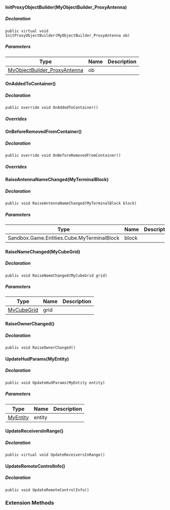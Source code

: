 #### InitProxyObjectBuilder(MyObjectBuilder\_ProxyAntenna)

##### Declaration

```
public virtual void InitProxyObjectBuilder(MyObjectBuilder_ProxyAntenna ob)
```

##### Parameters

| Type | Name | Description |
| --- | --- | --- |
| [MyObjectBuilder\_ProxyAntenna](https://keensoftwarehouse.github.io/SpaceEngineersModAPI/api/VRage.Game.MyObjectBuilder_ProxyAntenna.html) | ob  |     |

#### OnAddedToContainer()

##### Declaration

```
public override void OnAddedToContainer()
```

##### Overrides

#### OnBeforeRemovedFromContainer()

##### Declaration

```
public override void OnBeforeRemovedFromContainer()
```

##### Overrides

#### RaiseAntennaNameChanged(MyTerminalBlock)

##### Declaration

```
public void RaiseAntennaNameChanged(MyTerminalBlock block)
```

##### Parameters

| Type | Name | Description |
| --- | --- | --- |
| Sandbox.Game.Entities.Cube.MyTerminalBlock | block |     |

#### RaiseNameChanged(MyCubeGrid)

##### Declaration

```
public void RaiseNameChanged(MyCubeGrid grid)
```

##### Parameters

| Type | Name | Description |
| --- | --- | --- |
| [MyCubeGrid](https://keensoftwarehouse.github.io/SpaceEngineersModAPI/api/Sandbox.Game.Entities.MyCubeGrid.html) | grid |     |

#### RaiseOwnerChanged()

##### Declaration

```
public void RaiseOwnerChanged()
```

#### UpdateHudParams(MyEntity)

##### Declaration

```
public void UpdateHudParams(MyEntity entity)
```

##### Parameters

| Type | Name | Description |
| --- | --- | --- |
| [MyEntity](https://keensoftwarehouse.github.io/SpaceEngineersModAPI/api/VRage.Game.Entity.MyEntity.html) | entity |     |

#### UpdateReceiversInRange()

##### Declaration

```
public virtual void UpdateReceiversInRange()
```

#### UpdateRemoteControlInfo()

##### Declaration

```
public void UpdateRemoteControlInfo()
```

### Extension Methods